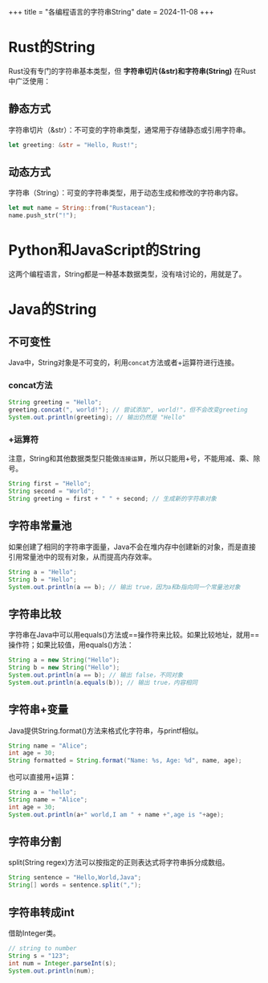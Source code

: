 +++
title = "各编程语言的字符串String"
date = 2024-11-08
+++

# Rust的String

Rust没有专门的字符串基本类型，但 **字符串切片(&str)和字符串(String)** 在Rust中广泛使用：

## 静态方式

字符串切片（&str）：不可变的字符串类型，通常用于存储静态或引用字符串。

```rust 
let greeting: &str = "Hello, Rust!";
```

## 动态方式

字符串（String）：可变的字符串类型，用于动态生成和修改的字符串内容。

```rust
let mut name = String::from("Rustacean");
name.push_str("!");
```

# Python和JavaScript的String
这两个编程语言，String都是一种基本数据类型，没有啥讨论的，用就是了。

# Java的String

## 不可变性
Java中，String对象是不可变的，利用`concat`方法或者+运算符进行连接。

### concat方法
```java
String greeting = "Hello";
greeting.concat(", world!"); // 尝试添加", world!"，但不会改变greeting
System.out.println(greeting); // 输出仍然是 "Hello"
```

### +运算符
注意，String和其他数据类型只能做`连接运算`，所以只能用+号，不能用减、乘、除号。

```java
String first = "Hello";
String second = "World";
String greeting = first + " " + second; // 生成新的字符串对象
```

## 字符串常量池

如果创建了相同的字符串字面量，Java不会在堆内存中创建新的对象，而是直接引用常量池中的现有对象，从而提高内存效率。

```java
String a = "Hello";
String b = "Hello";
System.out.println(a == b); // 输出 true，因为a和b指向同一个常量池对象
```

## 字符串比较

字符串在Java中可以用equals()方法或==操作符来比较。如果比较地址，就用==操作符；如果比较值，用equals()方法：

```java
String a = new String("Hello");
String b = new String("Hello");
System.out.println(a == b); // 输出 false，不同对象
System.out.println(a.equals(b)); // 输出 true，内容相同
```

## 字符串+变量

Java提供String.format()方法来格式化字符串，与printf相似。

```java
String name = "Alice";
int age = 30;
String formatted = String.format("Name: %s, Age: %d", name, age);
```

也可以直接用+运算：

```java
String a = "hello";
String name = "Alice";
int age = 30;
System.out.println(a+" world,I am " + name +",age is "+age);
```

## 字符串分割

split(String regex)方法可以按指定的正则表达式将字符串拆分成数组。

```java
String sentence = "Hello,World,Java";
String[] words = sentence.split(",");
```

## 字符串转成int

借助Integer类。

```java
// string to number
String s = "123";
int num = Integer.parseInt(s);
System.out.println(num);
```
